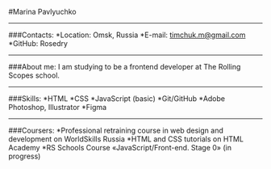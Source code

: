 #Marina Pavlyuchko
***
###Contacts:
*Location: Omsk, Russia
*E-mail: timchuk.m@gmail.com
*GitHub: Rosedry
***
###About me:
I am studying to be a frontend developer at The Rolling Scopes school.
***
###Skills:
*HTML
*CSS
*JavaScript (basic)
*Git/GitHub
*Adobe Photoshop, Illustrator
*Figma
***
###Coursers:
*Professional retraining course in web design and development on WorldSkills Russia
*HTML and CSS tutorials on HTML Academy
*RS Schools Course «JavaScript/Front-end. Stage 0» (in progress) 
